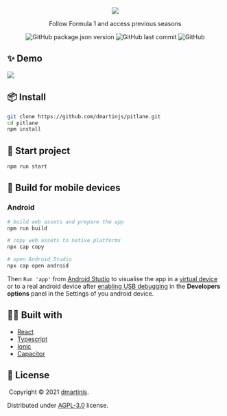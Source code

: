 <div align="center">
  <img src="illustrations/pitlane.png"/>
</div>
<p align="center">Follow Formula 1 and access previous seasons</p>
<div align="center">

![GitHub package.json version](https://img.shields.io/github/package-json/v/dmartinjs/pitlane)
![GitHub last commit](https://img.shields.io/github/last-commit/dmartinjs/pitlane)
![GitHub](https://img.shields.io/github/license/dmartinjs/pitlane)

</div>

## :sparkles: Demo
<img src="illustrations/pitlane-formula1-app.png"/>

## :package: Install

```bash
git clone https://github.com/dmartinjs/pitlane.git
cd pitlane
npm install
```

## :rocket: Start project

```bash
npm run start
```

## :iphone: Build for mobile devices

### Android

```bash
# build web assets and prepare the app
npm run build

# copy web assets to native platforms
npx cap copy

# open Android Studio
npx cap open android
```

Then `Run 'app'` from [Android Studio](https://developer.android.com/studio) to visualise the app in a [virtual device](https://developer.android.com/studio/run/managing-avds) or to a real android device after [enabling USB debugging](https://developer.android.com/studio/debug/dev-options) in the **Developers options** panel in the Settings of you android device.

## :technologist: Built with

- [React](https://reactjs.org/)
- [Typescript](https://www.typescriptlang.org/)
- [Ionic](https://ionicframework.com/)
- [Capacitor](https://capacitorjs.com/)

## :page_with_curl: License
​
Copyright © 2021 [dmartinjs](https://github.com/dmartinjs).

Distributed under [AGPL-3.0](/LICENSE) license.